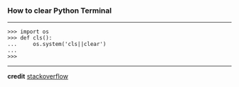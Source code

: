### How to clear Python Terminal
---

```
>>> import os
>>> def cls():
...     os.system('cls||clear')
... 
>>> 
```

---
**credit**
[stackoverflow](https://stackoverflow.com/questions/2084508/clear-terminal-in-python)
